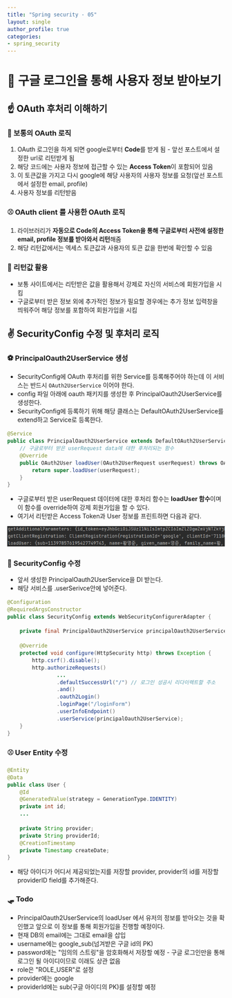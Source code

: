 ```yaml
---
title: "Spring security - 05"
layout: single
author_profile: true
categories: 
- spring_security
---
```


# 🎈 구글 로그인을 통해 사용자 정보 받아보기

## ☝ OAuth 후처리 이해하기

### 🏀 보통의 OAuth 로직

1. OAuth 로그인을 하게 되면 google로부터 **Code**를 받게 됨 - 앞선 포스트에서 설정한 url로 리턴받게 됨
2. 해당 코드에는 사용자 정보에 접근할 수 있는 **Access Token**이 포함되어 있음
3. 이 토큰값을 가지고 다시 google에 해당 사용자의 사용자 정보를 요청(앞선 포스트에서 설정한 email, profile)
4. 사용자 정보를 리턴받음

### ⚾ OAuth client 를 사용한 OAuth 로직

1. 라이브러리가 **자동으로 Code의 Access Token을 통해 구글로부터 사전에 설정한 email, profile 정보를 받아와서 리턴**해줌
2. 해당 리턴값에서는 엑세스 토큰값과 사용자의 토큰 값을 한번에 확인할 수 있음

### 🏐 리턴값 활용

- 보통 사이트에서는 리턴받은 값을 활용해서 강제로 자신의 서비스에 회원가입을 시킴
- 구글로부터 받은 정보 외에 추가적인 정보가 필요할 경우에는 추가 정보 입력창을 띄워주어 해당 정보를 포함하여 회원가입을 시킴

## ✌ SecurityConfig 수정 및 후처리 로직

### ⚽ PrincipalOauth2UserService 생성

- SecurityConfig에 OAuth 후처리를 위한 Service를 등록해주어야 하는데 이 서비스는 반드시 ```OAuth2UserService``` 이어야 한다.
- config 파일 아래에 oauth 패키지를 생성한 후 PrincipalOauth2UserService를 생성한다.
- SecurityConfig에 등록하기 위해 해당 클래스는 DefaultOAuth2UserService를 extend하고 Service로 등록한다.

```java
@Service
public class PrincipalOauth2UserService extends DefaultOAuth2UserService {
    // 구글로부터 받은 userRequest data에 대한 후처리되는 함수
    @Override
    public OAuth2User loadUser(OAuth2UserRequest userRequest) throws OAuth2AuthenticationException {
        return super.loadUser(userRequest);
    }
}
```

- 구글로부터 받은 userRequest 데이터에 대한 후처리 함수는 **loadUser 함수**이며 이 함수를 override하여 강제 회원가입을 할 수 있다.
- 여기서 리턴받은 Access Token과 User 정보를 프린트하면 다음과 같다.

![image-20210302000233482](../../post_images/20210302/image-20210302000233482.png)

### 🏓 SecurityConfig 수정

- 앞서 생성한 PrincipalOauth2UserService을 DI 받는다.
- 해당 서비스를 .userSerivce안에 넣어준다.

```java
@Configuration
@RequiredArgsConstructor
public class SecurityConfig extends WebSecurityConfigurerAdapter {

    private final PrincipalOauth2UserService principalOauth2UserService;
    
    @Override
    protected void configure(HttpSecurity http) throws Exception {
        http.csrf().disable();
        http.authorizeRequests()
                ...
                .defaultSuccessUrl("/") // 로그인 성공시 리다이렉트할 주소
                .and()
                .oauth2Login()
                .loginPage("/loginForm") 
                .userInfoEndpoint()
                .userService(principalOauth2UserService);
    }
}
```

### ⚾ User Entity 수정

```java
@Entity
@Data
public class User {
    @Id
    @GeneratedValue(strategy = GenerationType.IDENTITY)
    private int id;
    ...

    private String provider;
    private String providerId;
    @CreationTimestamp
    private Timestamp createDate;
}
```

- 해당 아이디가 어디서 제공되었는지를 저장할 provider, provider의 id를 저장할 providerID field를 추가해준다.

### 🛷 Todo

- PrincipalOauth2UserService의 loadUser 에서 유저의 정보를 받아오는 것을 확인했고 앞으로 이 정보를 통해 회원가입을 진행할 예정이다.
- 현재 DB의 email에는 그대로 email을 삽입
- username에는 google_sub(넘겨받은 구글 id의 PK)
- password에는 "임의의 스트링"을 암호화해서 저장할 예정 - 구글 로그인만을 통해 로그인 될 아이디이므로 이래도 상관 없음
- role은 "ROLE_USER"로 설정
- provider에는 google
- providerId에는 sub(구글 아이디의 PK)를 설정할 예정


